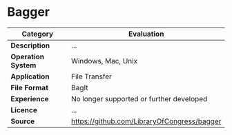 # Bagger

| Category | Evaluation |
| --- | --- |
| **Description**  | ... |
| **Operation System**  | Windows, Mac, Unix  |
| **Application**  | File Transfer  |
| **File Format** | BagIt |
| **Experience** | No longer supported or further developed |
| **Licence** | ... |
| **Source** | https://github.com/LibraryOfCongress/bagger |
